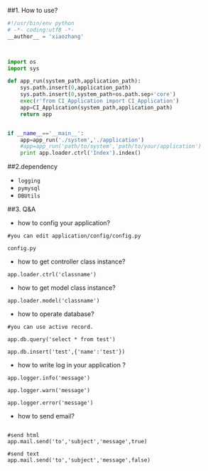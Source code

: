 ##1. How to use?

```python
#!/usr/bin/env python
# -*- coding:utf8 -*-
__author__ = 'xiaozhang'



import os
import sys

def app_run(system_path,application_path):
    sys.path.insert(0,application_path)
    sys.path.insert(0,system_path+os.path.sep+'core')
    exec(r'from CI_Application import CI_Application')
    app=CI_Application(system_path,application_path)
    return app


if __name__=='__main__':
    app=app_run('./system','./application')
    #app=app_run('path/to/system','path/to/your/application')
    print app.loader.ctrl('Index').index()

```


##2.dependency

+ `logging`
+ `pymysql`
+ `DBUtils`

##3. Q&A


+ how to config your application?

```
#you can edit application/config/config.py

config.py

```


+ how to get controller class instance?

```
app.loader.ctrl('classname')

```


+ how to get model class instance?

```
app.loader.model('classname')

```

+ how to operate database?


```
#you can use active record.

app.db.query('select * from test')

app.db.insert('test',{'name':'test'})

```

+ how to write log in your application ?

```
app.logger.info('message')

app.logger.warn('message')

app.logger.error('message')

```

+ how to send email?

```

#send html
app.mail.send('to','subject','message',true)

#send text
app.mail.send('to','subject','message',false)


```
